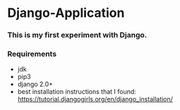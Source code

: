 # Django-Application
### This is my first experiment with Django. 

### Requirements 
* jdk 
* pip3
* django 2.0+
* best installation instructions that I found: https://tutorial.djangogirls.org/en/django_installation/ 
